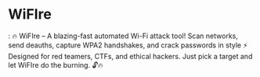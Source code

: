 # WiFIre
:  🔥 WiFIre – A blazing-fast automated Wi-Fi attack tool! Scan networks, send deauths, capture WPA2 handshakes, and crack passwords in style ⚡ Designed for red teamers, CTFs, and ethical hackers. Just pick a target and let WiFIre do the burning. 🔓🔥
